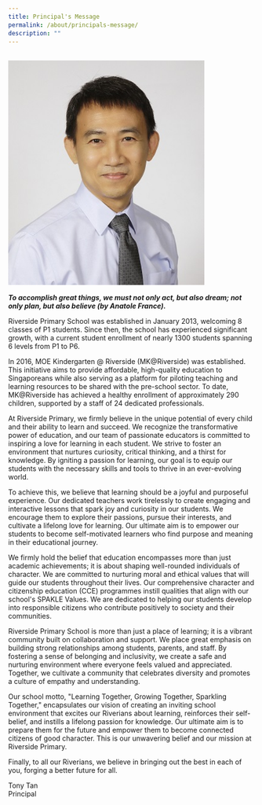 ```yaml
---
title: Principal's Message
permalink: /about/principals-message/
description: ""
---
```

<br>
<img src="/images/Mr_Tony_Tan.jpg" style="width:400px">
<br>

**_To accomplish great things, we must not only act, but also dream; not only plan, but also believe (by Anatole France)._**

Riverside Primary School was established in January 2013, welcoming 8 classes of P1 students. Since then, the school has experienced significant growth, with a current student enrollment of nearly 1300 students spanning 6 levels from P1 to P6.

In 2016, MOE Kindergarten @ Riverside (MK@Riverside) was established. This initiative aims to provide affordable, high-quality education to Singaporeans while also serving as a platform for piloting teaching and learning resources to be shared with the pre-school sector. To date, MK@Riverside has achieved a healthy enrollment of approximately 290 children, supported by a staff of 24 dedicated professionals.

At Riverside Primary, we firmly believe in the unique potential of every child and their ability to learn and succeed. We recognize the transformative power of education, and our team of passionate educators is committed to inspiring a love for learning in each student. We strive to foster an environment that nurtures curiosity, critical thinking, and a thirst for knowledge. By igniting a passion for learning, our goal is to equip our students with the necessary skills and tools to thrive in an ever-evolving world.

To achieve this, we believe that learning should be a joyful and purposeful experience. Our dedicated teachers work tirelessly to create engaging and interactive lessons that spark joy and curiosity in our students. We encourage them to explore their passions, pursue their interests, and cultivate a lifelong love for learning. Our ultimate aim is to empower our students to become self-motivated learners who find purpose and meaning in their educational journey.

We firmly hold the belief that education encompasses more than just academic achievements; it is about shaping well-rounded individuals of character. We are committed to nurturing moral and ethical values that will guide our students throughout their lives. Our comprehensive character and citizenship education (CCE) programmes instill qualities that align with our school's SPAKLE Values. We are dedicated to helping our students develop into responsible citizens who contribute positively to society and their communities.

Riverside Primary School is more than just a place of learning; it is a vibrant community built on collaboration and support. We place great emphasis on building strong relationships among students, parents, and staff. By fostering a sense of belonging and inclusivity, we create a safe and nurturing environment where everyone feels valued and appreciated. Together, we cultivate a community that celebrates diversity and promotes a culture of empathy and understanding.

Our school motto, "Learning Together, Growing Together, Sparkling Together," encapsulates our vision of creating an inviting school environment that excites our Riverians about learning, reinforces their self-belief, and instills a lifelong passion for knowledge. Our ultimate aim is to prepare them for the future and empower them to become connected citizens of good character. This is our unwavering belief and our mission at Riverside Primary.

Finally, to all our Riverians, we believe in bringing out the best in each of you, forging a better future for all.

Tony Tan  
Principal